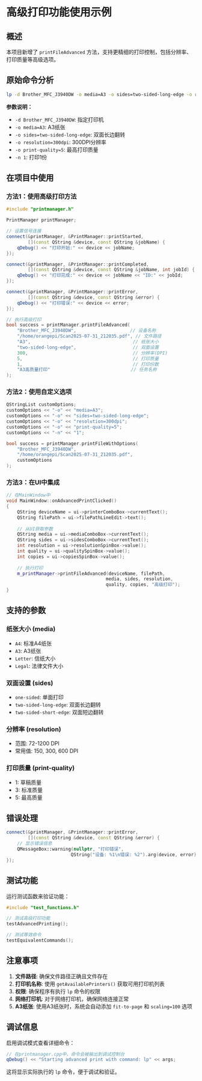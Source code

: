 # 高级打印功能使用示例

## 概述

本项目新增了 `printFileAdvanced` 方法，支持更精细的打印控制，包括分辨率、打印质量等高级选项。

## 原始命令分析

```bash
lp -d Brother_MFC_J3940DW -o media=A3 -o sides=two-sided-long-edge -o resolution=300dpi -o print-quality=5 -n 1 /home/orangepi/Scan2025-07-31_212035.pdf
```

**参数说明：**
- `-d Brother_MFC_J3940DW`: 指定打印机
- `-o media=A3`: A3纸张
- `-o sides=two-sided-long-edge`: 双面长边翻转
- `-o resolution=300dpi`: 300DPI分辨率
- `-o print-quality=5`: 最高打印质量
- `-n 1`: 打印1份

## 在项目中使用

### 方法1：使用高级打印方法

```cpp
#include "printmanager.h"

PrintManager printManager;

// 设置信号连接
connect(&printManager, &PrintManager::printStarted,
        [](const QString &device, const QString &jobName) {
    qDebug() << "打印开始:" << device << jobName;
});

connect(&printManager, &PrintManager::printCompleted,
        [](const QString &device, const QString &jobName, int jobId) {
    qDebug() << "打印完成:" << device << jobName << "ID:" << jobId;
});

connect(&printManager, &PrintManager::printError,
        [](const QString &device, const QString &error) {
    qDebug() << "打印错误:" << device << error;
});

// 执行高级打印
bool success = printManager.printFileAdvanced(
    "Brother_MFC_J3940DW",                    // 设备名称
    "/home/orangepi/Scan2025-07-31_212035.pdf", // 文件路径
    "A3",                                      // 纸张大小
    "two-sided-long-edge",                     // 双面设置
    300,                                       // 分辨率(DPI)
    5,                                         // 打印质量
    1,                                         // 打印份数
    "A3高质量打印"                              // 任务名称
);
```

### 方法2：使用自定义选项

```cpp
QStringList customOptions;
customOptions << "-o" << "media=A3";
customOptions << "-o" << "sides=two-sided-long-edge";
customOptions << "-o" << "resolution=300dpi";
customOptions << "-o" << "print-quality=5";
customOptions << "-n" << "1";

bool success = printManager.printFileWithOptions(
    "Brother_MFC_J3940DW",
    "/home/orangepi/Scan2025-07-31_212035.pdf",
    customOptions
);
```

### 方法3：在UI中集成

```cpp
// 在MainWindow中
void MainWindow::onAdvancedPrintClicked()
{
    QString deviceName = ui->printerComboBox->currentText();
    QString filePath = ui->filePathLineEdit->text();
    
    // 从UI获取参数
    QString media = ui->mediaComboBox->currentText();
    QString sides = ui->sidesComboBox->currentText();
    int resolution = ui->resolutionSpinBox->value();
    int quality = ui->qualitySpinBox->value();
    int copies = ui->copiesSpinBox->value();
    
    // 执行打印
    m_printManager->printFileAdvanced(deviceName, filePath, 
                                     media, sides, resolution, 
                                     quality, copies, "高级打印");
}
```

## 支持的参数

### 纸张大小 (media)
- `A4`: 标准A4纸张
- `A3`: A3纸张
- `Letter`: 信纸大小
- `Legal`: 法律文件大小

### 双面设置 (sides)
- `one-sided`: 单面打印
- `two-sided-long-edge`: 双面长边翻转
- `two-sided-short-edge`: 双面短边翻转

### 分辨率 (resolution)
- 范围: 72-1200 DPI
- 常用值: 150, 300, 600 DPI

### 打印质量 (print-quality)
- 1: 草稿质量
- 3: 标准质量
- 5: 最高质量

## 错误处理

```cpp
connect(&printManager, &PrintManager::printError,
        [](const QString &device, const QString &error) {
    // 显示错误信息
    QMessageBox::warning(nullptr, "打印错误", 
                        QString("设备: %1\n错误: %2").arg(device, error));
});
```

## 测试功能

运行测试函数来验证功能：

```cpp
#include "test_functions.h"

// 测试高级打印功能
testAdvancedPrinting();

// 测试等效命令
testEquivalentCommands();
```

## 注意事项

1. **文件路径**: 确保文件路径正确且文件存在
2. **打印机名称**: 使用 `getAvailablePrinters()` 获取可用打印机列表
3. **权限**: 确保程序有执行 `lp` 命令的权限
4. **网络打印机**: 对于网络打印机，确保网络连接正常
5. **A3纸张**: 使用A3纸张时，系统会自动添加 `fit-to-page` 和 `scaling=100` 选项

## 调试信息

启用调试模式查看详细命令：

```cpp
// 在printmanager.cpp中，命令会被输出到调试控制台
qDebug() << "Starting advanced print with command: lp" << args;
```

这将显示实际执行的 `lp` 命令，便于调试和验证。 
